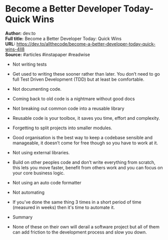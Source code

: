 # Become a Better Developer Today- Quick Wins

**Author:** dev.to  
**Full title:** Become a Better Developer Today: Quick Wins  
**URL:** https://dev.to/allthecode/become-a-better-developer-today-quick-wins-4ll8  
**Source:** #articles #instapaper #readwise

- Not writing tests 
   
- Get used to writing these sooner rather than later. You don’t need to go full Test Driven Development (TDD) but at least be comfortable. 
   
- Not documenting code. 
   
- Coming back to old code is a nightmare without good docs 
   
- Not breaking out common code into a reusable library 
   
- Reusable code is your toolbox, it saves you time, effort and complexity. 
   
- Forgetting to split projects into smaller modules. 
   
- Good organisation is the best way to keep a codebase sensible and manageable, it doesn’t come for free though so you have to work at it. 
   
- Not using external libraries. 
   
- Build on other peoples code and don’t write everything from scratch, this lets you move faster, benefit from others work and you can focus on your core business logic. 
   
- Not using an auto code formatter 
   
- Not automating 
   
- If you've done the same thing 3 times in a short period of time (measured in weeks) then it's time to automate it. 
   
- Summary 
   
- None of these on their own will derail a software project but all of them can add friction to the development process and slow you down. 
   
